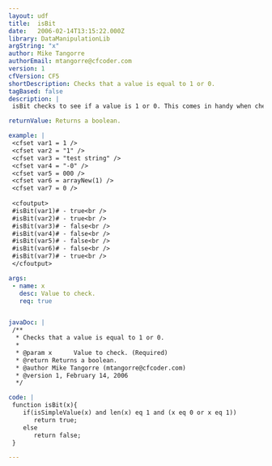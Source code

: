 ```yaml
---
layout: udf
title:  isBit
date:   2006-02-14T13:15:22.000Z
library: DataManipulationLib
argString: "x"
author: Mike Tangorre
authorEmail: mtangorre@cfcoder.com
version: 1
cfVersion: CF5
shortDescription: Checks that a value is equal to 1 or 0.
tagBased: false
description: |
 isBit checks to see if a value is 1 or 0. This comes in handy when checking radio button values where you have two radio buttons with bit values. While this does not save a lot of typing, it does help, especially when your form has an abundance of radio buttons, etc.

returnValue: Returns a boolean.

example: |
 <cfset var1 = 1 />
 <cfset var2 = "1" />
 <cfset var3 = "test string" />
 <cfset var4 = "-0" />
 <cfset var5 = 000 />
 <cfset var6 = arrayNew(1) />
 <cfset var7 = 0 />
 
 <cfoutput>
 #isBit(var1)# - true<br />
 #isBit(var2)# - true<br />
 #isBit(var3)# - false<br />
 #isBit(var4)# - false<br />
 #isBit(var5)# - false<br />
 #isBit(var6)# - false<br />
 #isBit(var7)# - true<br />
 </cfoutput>

args:
 - name: x
   desc: Value to check.
   req: true


javaDoc: |
 /**
  * Checks that a value is equal to 1 or 0.
  * 
  * @param x      Value to check. (Required)
  * @return Returns a boolean. 
  * @author Mike Tangorre (mtangorre@cfcoder.com) 
  * @version 1, February 14, 2006 
  */

code: |
 function isBit(x){
    if(isSimpleValue(x) and len(x) eq 1 and (x eq 0 or x eq 1))
       return true;
    else
       return false;
 }

---
```


